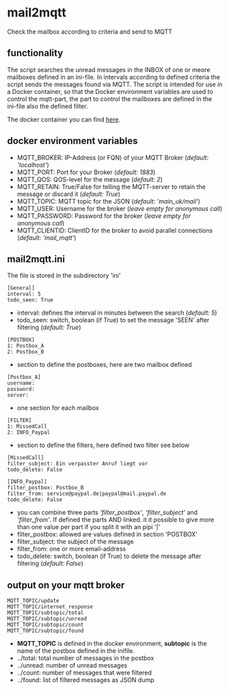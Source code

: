 # mail2mqtt
Check the mailbox according to criteria and send to MQTT

## functionality
The script searches the unread messages in the INBOX of one or meore mailboxes defined in an ini-file. In intervals according to defined criteria the script sends the messages found via MQTT.
The script is intended for use in a Docker container, so that the Docker environment variables are used to control the mqtt-part, the part to control the mailboxes are defined in the ini-file also the defined filter.

The docker container you can find [here](https://hub.docker.com/repository/docker/ukrae/mail2mqtt "mail2mqtt on docker").

## docker environment variables
* MQTT_BROKER: IP-Address (or FQN) of your MQTT Broker (*default: 'localhost'*)
* MQTT_PORT: Port for your Broker (*default: 1883*)
* MQTT_QOS: QOS-level for the message (*default: 2*)
* MQTT_RETAIN: True/False for telling the MQTT-server to retain the message or discard it (*default: True*)
* MQTT_TOPIC: MQTT topic for the JSON (*default: 'main_uk/mail'*)
* MQTT_USER: Username for the broker (*leave empty for anonymous call*)
* MQTT_PASSWORD: Password for the broker (*leave empty for anonymous call*)
* MQTT_CLIENTID: ClientID for the broker to avoid parallel connections (*default: 'mail_mqtt'*)

## mail2mqtt.ini
The file is stored in the subdirectory 'ini' 
```
[General]
interval: 5
todo_seen: True
```
* interval: defines the interval in minutes between the search (*default: 5*)
* todo_seen: switch, boolean (if True) to set the message 'SEEN' after filtering (*default: True*)
```
[POSTBOX]
1: Postbox_A
2: Postbox_B
```
* section to define the postboxes, here are two mailbox defined
```
[Postbox_A]
username: 
password: 
server: 
```
* one section for each mailbox
```
[FILTER]
1: MissedCall
2: INFO_Paypal
```
* section to define the filters, here defined two filter see below
```
[MissedCall]
filter_subject: Ein verpasster Anruf liegt vor
todo_delete: False

[INFO_Paypal]
filter_postbox: Postbox_B
filter_from: service@paypal.de|paypal@mail.paypal.de
todo_delete: False
```
* you can combine three parts *'filter_postbox'*, *'filter_subject'* and *'filter_from'*. If defined the parts AND linked. it it possible to give more than one value per part if you split it with an pipi '|'
* filter_postbox: allowed are values defined in section 'POSTBOX'
* filter_subject: the subject of the message
* filter_from: one or more email-address
* todo_delete: switch, boolean (if True) to delete the message after filtering (*default: False*)

## output on your mqtt broker
    MQTT_TOPIC/update
    MQTT_TOPIC/internet_response
    MQTT_TOPIC/subtopic/total
    MQTT_TOPIC/subtopic/unread
    MQTT_TOPIC/subtopic/count
    MQTT_TOPIC/subtopic/found
* **MQTT_TOPIC** is defined in the docker environment, **subtopic** is the name of the postbox defined in the inifile.
* ../total: total number of messages in the postbox
* ../unread: number of unread messages 
* ../count: number of messages that were filtered 
* ../found: list of filtered messages as JSON dump
